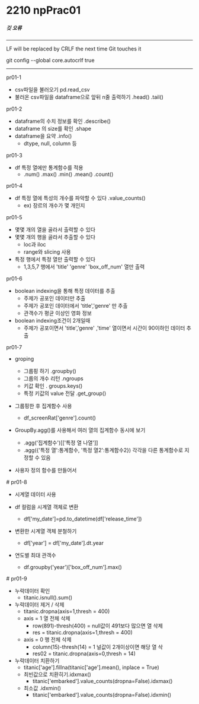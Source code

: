 # 2210 npPrac01

##### 깃 오류

---

LF will be replaced by CRLF the next time Git touches it

git config --global core.autocrlf true

---

 pr01-1

- csv파일을 불러오기 pd.read_csv
- 불러온 csv파일을 dataframe으로 앞뒤 n줄 출력하기 .head() .tail()

 pr01-2

- dataframe의 수치 정보를 확인 .describe()
- dataframe 의 size를 확인 .shape
- dataframe을 요약 .info()
  - dtype, null, column 등

pr01-3

- df 특정 열에만 통계함수를 적용
  - .num() .max() .min() .mean() .count()

pr01-4

- df 특정 열에 특성의 개수를 파악할 수 있다 .value_counts()
  - ex)  장르의 개수가 몇 개인지

pr01-5

- 몇몇 개의 열을 골라서 출력할 수 있다
- 몇몇 개의 행을 골라서 추출할 수 있다
  - loc과 iloc
  - range와 slicing 사용
- 특정 행에서 특정 열만 출력할 수 있다
  - 1,3,5,7 행에서 'title' 'genre' 'box_off_num' 열만 출력

pr01-6

- boolean indexing을 통해  특정 데이터를 추출
  - 주제가 공포인 데이터만 추출
  - 주제가 공포인 데이터에서 'title','genre' 만 추출
  - 관객수가 평균 이상인 영화 정보
- boolean indexing조건이 2개일때
  - 주제가 공포이면서 'title','genre' ,'time' 열이면서 시간이 90이하인 데이터 추출

pr01-7 

- groping 
  - 그룹핑 하기 .groupby()
  - 그룹의 개수 리턴 .ngroups
  - 키값 확인 . groups.keys()
  - 특정 키값의 value 전달 .get_group()
- 그룹핑한 후 집계함수 사용
  - df_screenRat['genre'].count()

- GroupBy.agg()를 사용해서 여러 열의 집계함수 동시에 보기
  - .agg('집계함수')[['특정 열 나열']]
  - .agg({'특정 열':통계함수, '특정 열2':통계함수2}) 각각을 다른 통계함수로 지정할 수 있음
- 사용자 정의 함수를 만들어서

\# pr01-8 

- 시계열 데이터 사용

- df 컬럼을 시계열 객체로 변환

  - df['my_date']=pd.to_datetime(df['release_time'])

- 변환한 시계열 객체 분철하기

  - df['year'] = df['my_date'].dt.year

- 연도별 최대 관객수 

  - df.groupby('year')['box_off_num'].max()

  

\# pr01-9

- 누락데이터 확인
  - titanic.isnull().sum()
- 누락데이터 제거 / 삭제
  - titanic.dropna(axis=1,thresh = 400)
  - axis = 1 열 전체 삭제
    - row(891)-thresh(400) = null값이 491보다 많으면 열 삭제
    - res = titanic.dropna(axis=1,thresh = 400)
  - axis = 0 행 전체 삭제
    - column(15)-thresh(14) = 1  널값이 2개이상이면 해당 열 삭
    - res02 = titanic.dropna(axis=0,thresh = 14)
- 누락데이터 치환하기
  - titanic['age'].fillna(titanic['age'].mean(), inplace = True)
  - 최빈값으로 치환히기.idxmax()
    - titanic['embarked'].value_counts(dropna=False).idxmax()
  - 최소값 .idxmin()
    - titanic['embarked'].value_counts(dropna=False).idxmin()